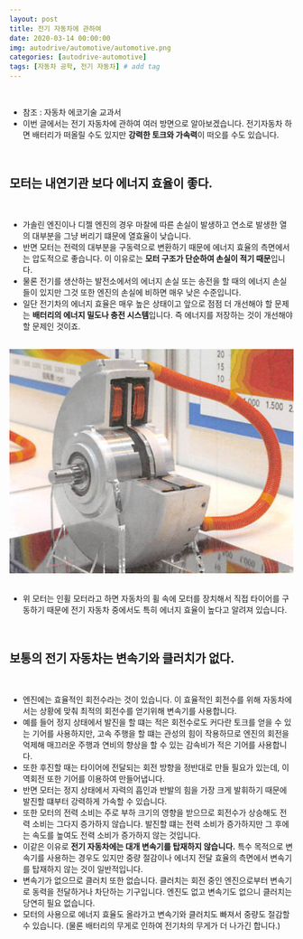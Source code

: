 ```yaml
---
layout: post
title: 전기 자동차에 관하여
date: 2020-03-14 00:00:00
img: autodrive/automotive/automotive.png
categories: [autodrive-automotive] 
tags: [자동차 공학, 전기 자동차] # add tag
---
```


<br>

- 참조 : 자동차 에코기술 교과서
- 이번 글에서는 전기 자동차에 관하여 여러 방면으로 알아보겠습니다. 전기자동차 하면 배터리가 떠올릴 수도 있지만 **강력한 토크와 가속력**이 떠오를 수도 있습니다.

<br>

## **모터는 내연기관 보다 에너지 효율이 좋다.**

<br>

- 가솔린 엔진이나 디젤 엔진의 경우 마찰에 따른 손실이 발생하고 연소로 발생한 열의 대부분을 그냥 버리기 떄문에 열효율이 낮습니다.
- 반면 모터는 전력의 대부분을 구동력으로 변환하기 때문에 에너지 효율의 측면에서는 압도적으로 좋습니다. 이 이유로는 **모터 구조가 단순하여 손실이 적기 때문**입니다.
- 물론 전기를 생산하는 발전소에서의 에너지 손실 또는 송전을 할 때의 에너지 손실 들이 있지만 그것 또한 엔진의 손실에 비하면 매우 낮은 수준입니다.
- 일단 전기차의 에너지 효율은 매우 높은 상태이고 앞으로 점점 더 개선해야 할 문제는 **배터리의 에너지 밀도나 충전 시스템**입니다. 즉 에너지를 저장하는 것이 개선해야 할 문제인 것이죠.

<br>
<center><img src="../assets/img/autodrive/automotive/ev/0.png" alt="Drawing" style="width: 800px;"/></center>
<br>

- 위 모터는 인휠 모터라고 하면 자동차의 휠 속에 모터를 장치해서 직접 타이어를 구동하기 때문에 전기 자동차 중에서도 특히 에너지 효율이 높다고 알려져 있습니다.

<br>

## **보통의 전기 자동차는 변속기와 클러치가 없다.**

<br>

- 엔진에는 효율적인 회전수라는 것이 있습니다. 이 효율적인 회전수를 위해 자동차에서는 상황에 맞춰 최적의 회전수를 얻기위해 변속기를 사용합니다.
- 예를 들어 정지 상태에서 발진을 할 떄는 적은 회전수로도 커다란 토크를 얻을 수 있는 기어를 사용하지만, 고속 주행을 할 떄는 관성의 힘이 작용하므로 엔진의 회전을 억제해 매끄러운 주행과 연비의 향상을 할 수 있는 감속비가 적은 기어를 사용합니다.
- 또한 후진할 때는 타이어에 전달되는 회전 방향을 정반대로 만들 필요가 있는데, 이 역회전 또한 기어를 이용하여 만들어냅니다.
- 반면 모터는 정지 상태에서 자력의 흡인과 반발의 힘을 가장 크게 발휘하기 때문에 발진할 떄부터 강력하게 가속할 수 있습니다.
- 또한 모터의 전력 소비는 주로 부하 크기의 영향을 받으므로 회전수가 상승해도 전력 소비는 그다지 증가하지 않습니다. 발진할 떄는 전력 소비가 증가하지만 그 후에는 속도를 높여도 전력 소비가 증가하지 않는 것입니다.
- 이같은 이유로 **전기 자동차에는 대개 변속기를 탑재하지 않습니다.** 특수 목적으로 변속기를 사용하는 경우도 있지만 중량 절감이나 에너지 전달 효율의 측면에서 변속기를 탑재하지 않는 것이 일반적입니다.
- 변속기가 없으므로 클러치 또한 없습니다. 클러치는 회전 중인 엔진으로부터 변속기로 동력을 전달하거나 차단하는 기구입니다. 엔진도 없고 변속기도 없으니 클러치는 당연히 필요 없습니다.
- 모터의 사용으로 에너지 효율도 올라가고 변속기와 클러치도 빠져서 중량도 절감할 수 있습니다. (물론 배터리의 무게로 인하여 전기차의 무게가 더 나가긴 합니다.)